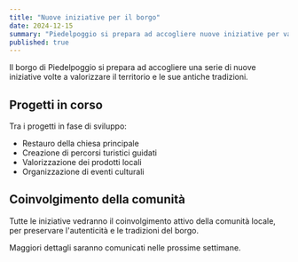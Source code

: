 ```yaml
---
title: "Nuove iniziative per il borgo"
date: 2024-12-15
summary: "Piedelpoggio si prepara ad accogliere nuove iniziative per valorizzare il territorio e le tradizioni locali."
published: true
---
```


Il borgo di Piedelpoggio si prepara ad accogliere una serie di nuove iniziative volte a valorizzare il territorio e le sue antiche tradizioni.

## Progetti in corso

Tra i progetti in fase di sviluppo:

- Restauro della chiesa principale
- Creazione di percorsi turistici guidati
- Valorizzazione dei prodotti locali
- Organizzazione di eventi culturali

## Coinvolgimento della comunità

Tutte le iniziative vedranno il coinvolgimento attivo della comunità locale, per preservare l'autenticità e le tradizioni del borgo.

Maggiori dettagli saranno comunicati nelle prossime settimane.
